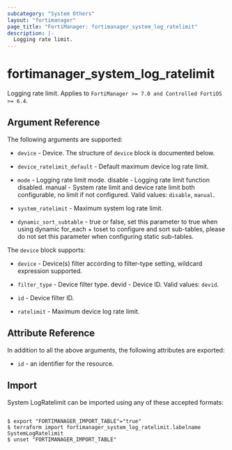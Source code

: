 ```yaml
---
subcategory: "System Others"
layout: "fortimanager"
page_title: "FortiManager: fortimanager_system_log_ratelimit"
description: |-
  Logging rate limit.
---
```


# fortimanager_system_log_ratelimit
Logging rate limit. Applies to `FortiManager >= 7.0 and Controlled FortiOS >= 6.4`.

## Argument Reference


The following arguments are supported:


* `device` - Device. The structure of `device` block is documented below.
* `device_ratelimit_default` - Default maximum device log rate limit.
* `mode` - Logging rate limit mode. disable - Logging rate limit function disabled. manual - System rate limit and device rate limit both configurable, no limit if not configured. Valid values: `disable`, `manual`.

* `system_ratelimit` - Maximum system log rate limit.
* `dynamic_sort_subtable` - true or false, set this parameter to true when using dynamic for_each + toset to configure and sort sub-tables, please do not set this parameter when configuring static sub-tables.

The `device` block supports:

* `device` - Device(s) filter according to filter-type setting, wildcard expression supported.
* `filter_type` - Device filter type. devid - Device ID. Valid values: `devid`.

* `id` - Device filter ID.
* `ratelimit` - Maximum device log rate limit.


## Attribute Reference

In addition to all the above arguments, the following attributes are exported:
* `id` - an identifier for the resource.

## Import

System LogRatelimit can be imported using any of these accepted formats:
```

$ export "FORTIMANAGER_IMPORT_TABLE"="true"
$ terraform import fortimanager_system_log_ratelimit.labelname SystemLogRatelimit
$ unset "FORTIMANAGER_IMPORT_TABLE"
```

